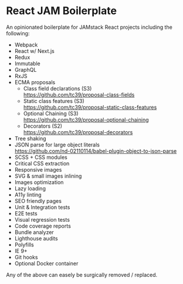 # React JAM Boilerplate

An opinionated boilerplate for JAMstack React projects including the following:

- Webpack
- React w/ Next.js
- Redux
- Immutable
- GraphQL
- RxJS
- ECMA proposals
  - Class field declarations (S3)  
    https://github.com/tc39/proposal-class-fields
  - Static class features (S3)  
    https://github.com/tc39/proposal-static-class-features
  - Optional Chaining (S3)  
    https://github.com/tc39/proposal-optional-chaining
  - Decorators (S2)  
    https://github.com/tc39/proposal-decorators
- Tree shaking
- JSON parse for large object literals  
  https://github.com/nd-02110114/babel-plugin-object-to-json-parse
- SCSS + CSS modules
- Critical CSS extraction
- Responsive images
- SVG & small images inlining
- Images optimization
- Lazy loading
- A11y linting
- SEO friendly pages
- Unit & Integration tests
- E2E tests
- Visual regression tests
- Code coverage reports
- Bundle analyzer
- Lighthouse audits
- Polyfills
- IE 9+
- Git hooks
- Optional Docker container

Any of the above can easely be surgically removed / replaced.